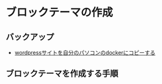 # ブロックテーマの作成

## バックアップ

- [wordpressサイトを自分のパソコンのdockerにコピーする](https://adanmarketing.com/archives/4350)

## ブロックテーマを作成する手順

